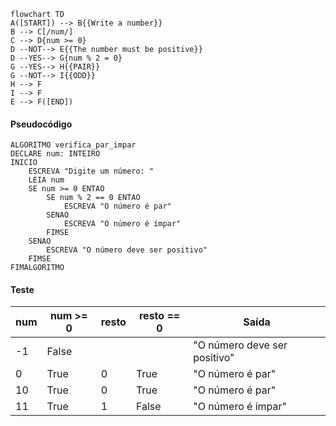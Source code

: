 ``` mermaid
flowchart TD
A([START]) --> B{{Write a number}} 
B --> C[/num/]
C --> D{num >= 0}
D --NOT--> E{{The number must be positive}}
D --YES--> G{num % 2 = 0}
G --YES--> H{{PAIR}}
G --NOT--> I{{ODD}}
H --> F
I --> F
E --> F([END])
```
#### Pseudocódigo
```
ALGORITMO verifica_par_impar
DECLARE num: INTEIRO
INICIO
	ESCREVA "Digite um número: "
	LEIA num
	SE num >= 0 ENTAO
		SE num % 2 == 0 ENTAO
			ESCREVA "O número é par"
		SENAO
			ESCREVA "O número é ímpar"
		FIMSE
	SENAO
		ESCREVA "O número deve ser positivo"
	FIMSE
FIMALGORITMO
```

 #### Teste
 | num | num >= 0 | resto | resto == 0 | Saída |
 | -- | -- | -- | -- | -- | 
 | -1 | False |  |  |"O número deve ser positivo"
 | 0 | True | 0 | True |"O número é par"
 | 10 | True | 0 | True |"O número é par"
 | 11 | True | 1 | False |"O número é ímpar" 
